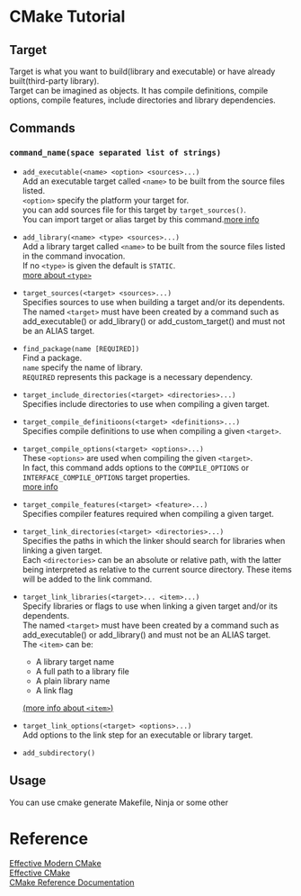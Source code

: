 # CMake Tutorial

## Target
Target is what you want to build(library and executable) or have already built(third-party library).  
Target can be imagined as objects. It has compile definitions, compile options, compile features, include directories and library dependencies.  


## Commands

### `command_name(space separated list of strings)`

- `add_executable(<name> <option> <sources>...)`  
Add an executable target called `<name>` to be built from the source files listed.  
`<option>` specify the platform your target for.  
you can add sources file for this target by `target_sources()`.  
You can import target or alias target by this command.[more info](https://cmake.org/cmake/help/latest/command/add_executable.html)  

- `add_library(<name> <type> <sources>...)`  
Add a library target called `<name>` to be built from the source files listed in the command invocation.  
If no `<type>` is given the default is `STATIC`.  
[more about `<type>`](https://cmake.org/cmake/help/latest/command/add_library.html#normal-libraries)  

- `target_sources(<target> <sources>...)`  
Specifies sources to use when building a target and/or its dependents.  
The named `<target>` must have been created by a command such as add_executable() or add_library() or add_custom_target() and must not be an ALIAS target.  

- `find_package(name [REQUIRED])`  
Find a package.  
`name` specify the name of library.  
`REQUIRED` represents this package is a necessary dependency.



- `target_include_directories(<target> <directories>...)`  
Specifies include directories to use when compiling a given target.  
- `target_compile_definitioons(<target> <definitions>...)`  
Specifies compile definitions to use when compiling a given `<target>`.
- `target_compile_options(<target> <options>...)`  
These `<options>` are used when compiling the given `<target>`.  
In fact, this command adds options to the `COMPILE_OPTIONS` or `INTERFACE_COMPILE_OPTIONS` target properties.  
[more info](https://cmake.org/cmake/help/latest/command/target_compile_options.html#command:target_compile_options)

- `target_compile_features(<target> <feature>...)`  
Specifies compiler features required when compiling a given target.

- `target_link_directories(<target> <directories>...)`  
Specifies the paths in which the linker should search for libraries when linking a given target.  
Each `<directories>` can be an absolute or relative path, with the latter being interpreted as relative to the current source directory. These items will be added to the link command.

- `target_link_libraries(<target>... <item>...)`  
Specify libraries or flags to use when linking a given target and/or its dependents.  
The named `<target>` must have been created by a command such as add_executable() or add_library() and must not be an ALIAS target.  
The `<item>` can be:  
	- A library target name
	- A full path to a library file
	- A plain library name
	- A link flag

  [(more info about `<item>`)](https://cmake.org/cmake/help/latest/command/target_link_libraries.html)

- `target_link_options(<target> <options>...)`  
Add options to the link step for an executable or library target.

- `add_subdirectory()`  




## Usage  
You can use cmake generate Makefile, Ninja or some other 


# Reference
[Effective Modern CMake](https://gist.github.com/mbinna/c61dbb39bca0e4fb7d1f73b0d66a4fd1)  
[Effective CMake](https://github.com/boostcon/cppnow_presentations_2017/blob/master/05-19-2017_friday/effective_cmake__daniel_pfeifer__cppnow_05-19-2017.pdf)  
[CMake Reference Documentation](https://cmake.org/cmake/help/latest/)